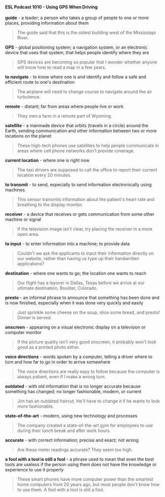 #### ESL Podcast 1010 - Using GPS When Driving

**guide** - a leader; a person who takes a group of people to one or more places,
providing information about them

> The guide said that this is the oldest building west of the Mississippi River.

**GPS** - global positioning system; a navigation system, or an electronic device
that uses that system, that helps people identify where they are

> GPS devices are becoming so popular that I wonder whether anyone will know
how to read a map in a few years.

**to navigate** - to know where one is and identify and follow a safe and efficient
route to one's destination

> The airplane will need to change course to navigate around the air turbulence.

**remote** - distant; far from areas where people live or work

> They own a farm in a remote part of Wyoming.

**satellite** - a manmade device that orbits (travels in a circle) around the Earth,
sending communication and other information between two or more locations on
the planet

> These high-tech phones use satellites to help people communicate in areas
where cell phone networks don't provide coverage.

**current location** - where one is right now

> The taxi drivers are supposed to call the office to report their current location
every 20 minutes.

**to transmit** - to send, especially to send information electronically using
machines

> This sensor transmits information about the patient's heart rate and breathing to
the display monitor.

**receiver** - a device that receives or gets communication from some other
machine or signal

> If the television image isn't clear, try placing the receiver in a more open area.

**to input** - to enter information into a machine; to provide data

> Couldn't we ask the applicants to input their information directly on our website,
rather than having us type up their handwritten applications?

**destination** - where one wants to go; the location one wants to reach

> Our flight has a layover in Dallas, Texas before we arrive at our ultimate
destination, Boulder, Colorado.

**presto** - an informal phrase to announce that something has been done and is
now finished, especially when it was done very quickly and easily

> Just sprinkle some cheese on the soup, slice some bread, and presto! Dinner is
served.

**onscreen** - appearing on a visual electronic display on a television or computer
monitor

> If the picture quality isn't very good onscreen, it probably won't look good as a
printed photo either.

**voice directions** - words spoken by a computer, telling a driver where to turn
and how far to go in order to arrive somewhere

> The voice directions are really easy to follow because the computer is always
patient, even if I make a wrong turn.

**outdated** - with old information that is no longer accurate because something
has changed; no longer fashionable, modern, or current

> Jim has an outdated haircut. He'll have to change it if he wants to look more
fashionable.

**state-of-the-art** - modern, using new technology and processes

> The company created a state-of-the-art gym for employees to use during their
lunch break and after work hours.

**accurate** - with correct information; precise and exact; not wrong

> Are these meter readings accurate? They seem too high.

**a fool with a tool is still a fool** - a phrase used to mean that even the best tools
are useless if the person using them does not have the knowledge or experience
to use it properly

> These smart phones have more computer power than the smartest home
computers from 20 years ago, but most people don't know how to use them. A
fool with a tool is still a fool.

